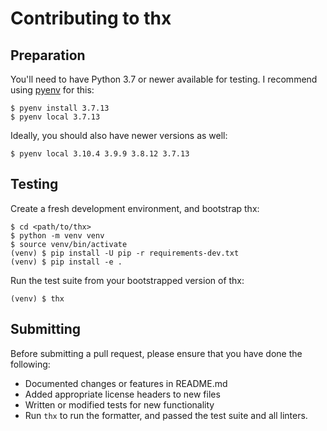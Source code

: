 # Contributing to thx

## Preparation

You'll need to have Python 3.7 or newer available for testing.
I recommend using [pyenv][] for this:

    $ pyenv install 3.7.13
    $ pyenv local 3.7.13

Ideally, you should also have newer versions as well:

    $ pyenv local 3.10.4 3.9.9 3.8.12 3.7.13


## Testing

Create a fresh development environment, and bootstrap thx: 

    $ cd <path/to/thx>
    $ python -m venv venv
    $ source venv/bin/activate
    (venv) $ pip install -U pip -r requirements-dev.txt
    (venv) $ pip install -e .

Run the test suite from your bootstrapped version of thx:

    (venv) $ thx


## Submitting

Before submitting a pull request, please ensure
that you have done the following:

* Documented changes or features in README.md
* Added appropriate license headers to new files
* Written or modified tests for new functionality
* Run `thx` to run the formatter, and passed the test suite and all linters.

[pyenv]: https://github.com/pyenv/pyenv
